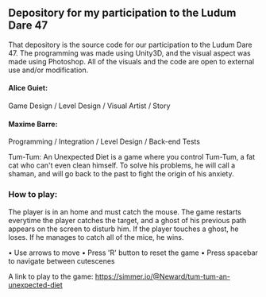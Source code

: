 ## Depository for my participation to the Ludum Dare 47

That depository is the source code for our participation to the Ludum Dare 47. The programming was made using Unity3D, and the visual aspect was made using Photoshop. All of the visuals and the code are open to external use and/or modification.

#### Alice Guiet:
Game Design / Level Design / Visual Artist / Story

#### Maxime Barre:
Programming / Integration / Level Design / Back-end Tests 

Tum-Tum: An Unexpected Diet is a game where you control Tum-Tum, a fat cat who can't even clean himself. To solve his problems, he will call a shaman, and will go back to the past to fight the origin of his anxiety.

### How to play:

The player is in an home and must catch the mouse. The game restarts everytime the player catches the target, and a ghost of his previous path appears on the screen to disturb him. If the player touches a ghost, he loses. If he manages to catch all of the mice, he wins.

• Use arrows to move
• Press 'R' button to reset the game
• Press spacebar to navigate between cutescenes

A link to play to the game: https://simmer.io/@Neward/tum-tum-an-unexpected-diet
